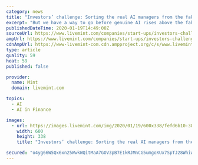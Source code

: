 ```yaml
---
category: news
title: "Investors’ challenge: Sorting the real AI managers from the fake"
excerpt: "But we have a way to go before genuine AI rises above the fakes. Chetan Pandya, who set up Kotak Securities’ institutional business, is now a fintech expert wearing multiple hats. Increasingly he sees machines, algorithms and quantitative models taking over the investing space. AI is a different ball game from quant-based models, however ..."
publishedDateTime: 2020-01-19T14:49:00Z
sourceUrl: https://www.livemint.com/companies/start-ups/investors-challenge-sorting-the-real-ai-managers-from-the-fake-11579442375110.html
ampUrl: https://www.livemint.com/companies/start-ups/investors-challenge-sorting-the-real-ai-managers-from-the-fake/amp-11579442375110.html
cdnAmpUrl: https://www-livemint-com.cdn.ampproject.org/c/s/www.livemint.com/companies/start-ups/investors-challenge-sorting-the-real-ai-managers-from-the-fake/amp-11579442375110.html
type: article
quality: 59
heat: 59
published: false

provider:
  name: Mint
  domain: livemint.com

topics:
  - AI
  - AI in Finance

images:
  - url: https://images.livemint.com/img/2020/01/19/600x338/fefd6b10-3868-11ea-bb8a-628faaa68fd3_1579442373815_1579442472601.jpg
    width: 600
    height: 338
    title: "Investors’ challenge: Sorting the real AI managers from the fake"

secured: "o4yg66W5Qx6xn25WwkWQitMaA7GOV3pB7E1kRJMnCG5umgoXUx7SpTJ28Whiwy8SRf1uX7LoqeccthwB2qAChqAHFgseFqSr3fGS2Ms7D79imgg2iRao7Y3YYfn+PjXpL4szh7S7LR+7IMCs56hKq4pLg/lBXB87B3W+oLaqIA6oPCgwMh0sBKRbZc3r1u3NeiNPkN0hfxGW2LiTykqLRmcKFspBou6VqIaZGGaKTo75pqDkJE3l8ZV1lbb3gVUHu0lpt6CmzJxwH9k2UiBum7xYbIeT9O2++HalSDDdsUao4pngNldnW4qW7ZAki2dkDYmh/T3Rcv9Nao9kZ9iqtaVWaVU8ptXaCpEJESpXyFOXBWfdibv5JVphGLCJUZpMbo6X5oVcE/4PDcKNs7U1hbCMzEmNixX6nfPUzIR5x/HvsI98aQcZ4iMOaConRqTxIs445WjwW1SMwFKPaVQ79g==;9t+LMqeMZjRaO5MKdqtruQ=="
---
```


